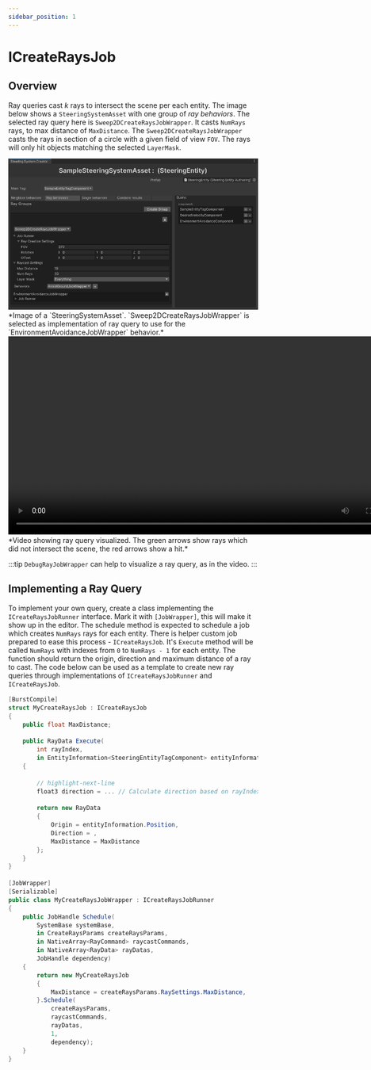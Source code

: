 ```yaml
---
sidebar_position: 1
---
```


# ICreateRaysJob

## Overview
Ray queries cast *k* rays to intersect the scene per each entity. The image below shows a `SteeringSystemAsset` with one group of *ray behaviors*. The selected ray query here is `Sweep2DCreateRaysJobWrapper`. It casts `NumRays` rays, to max distance of `MaxDistance`. The `Sweep2DCreateRaysJobWrapper` casts the rays in section of a circle with a given field of view `FOV`. The rays will only hit objects matching the selected `LayerMask`. 

<img src="/img/core/RayQuery.png" alt="Description of the image"/>
*Image of a `SteeringSystemAsset`. `Sweep2DCreateRaysJobWrapper` is selected as implementation of ray query to use for the `EnvironmentAvoidanceJobWrapper` behavior.*

<video controls width="800">
    <source src="/videos/Raycasts.mp4" type="video/mp4" />
    Your browser does not support the video tag.
</video>
*Video showing ray query visualized. The green arrows show rays which did not intersect the scene, the red arrows show a hit.*

:::tip
`DebugRayJobWrapper` can help to visualize a ray query, as in the video.
:::

## Implementing a Ray Query

To implement your own query, create a class implementing the `ICreateRaysJobRunner` interface. Mark it with `[JobWrapper]`, this will make it show up in the editor. The schedule method is expected to schedule a job which creates `NumRays` rays for each entity. There is helper custom job prepared to ease this process - `ICreateRaysJob`. It's `Execute` method will be called `NumRays` with indexes from `0` to `NumRays - 1` for each entity. The function should return the origin, direction and maximum distance of a ray to cast. The code below can be used as a template to create new ray queries through implementations of `ICreateRaysJobRunner` and `ICreateRaysJob`.

```csharp title="MyNeighborQueryJobWrapper.cs"
[BurstCompile]
struct MyCreateRaysJob : ICreateRaysJob
{
    public float MaxDistance;
		
    public RayData Execute(
        int rayIndex,
        in EntityInformation<SteeringEntityTagComponent> entityInformation)
    {
        
        // highlight-next-line
        float3 direction = ... // Calculate direction based on rayIndex
			
        return new RayData
        {
            Origin = entityInformation.Position,
            Direction = ,
            MaxDistance = MaxDistance
        };
    }
}

[JobWrapper]
[Serializable]
public class MyCreateRaysJobWrapper : ICreateRaysJobRunner
{
    public JobHandle Schedule(
        SystemBase systemBase,
        in CreateRaysParams createRaysParams,
        in NativeArray<RayCommand> raycastCommands,
        in NativeArray<RayData> rayDatas,
        JobHandle dependency)
    {
        return new MyCreateRaysJob
        {
            MaxDistance = createRaysParams.RaySettings.MaxDistance,
        }.Schedule(
            createRaysParams,
            raycastCommands,
            rayDatas,
            1,
            dependency);
    }
}
```